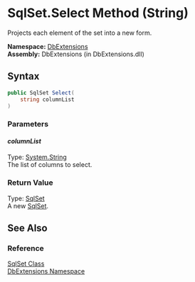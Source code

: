 SqlSet.Select Method (String)
=============================
Projects each element of the set into a new form.

**Namespace:** [DbExtensions][1]  
**Assembly:** DbExtensions (in DbExtensions.dll)

Syntax
------

```csharp
public SqlSet Select(
	string columnList
)
```

### Parameters

#### *columnList*
Type: [System.String][2]  
The list of columns to select.

### Return Value
Type: [SqlSet][3]  
A new [SqlSet][3].

See Also
--------

### Reference
[SqlSet Class][3]  
[DbExtensions Namespace][1]  

[1]: ../README.md
[2]: http://msdn.microsoft.com/en-us/library/s1wwdcbf
[3]: README.md